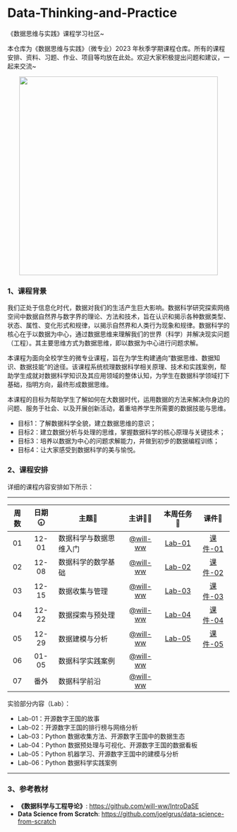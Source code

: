 # Data-Thinking-and-Practice
《数据思维与实践》课程学习社区~

本仓库为《数据思维与实践》（微专业）2023 年秋季学期课程仓库。所有的课程安排、资料、习题、作业、项目等均放在此处。欢迎大家积极提出问题和建议，一起来交流~

<div align=center>
<img src="https://github.com/X-lab2017/ds-2023-autumn/assets/15010826/4d17645c-b064-4331-8565-ebd2de2cb113" width="450px">
</div>

### 1、课程背景

我们正处于信息化时代，数据对我们的生活产生巨大影响。数据科学研究探索网络空间中数据自然界与数字界的理论、方法和技术，旨在认识和揭示各种数据类型、状态、属性、变化形式和规律，以揭示自然界和人类行为现象和规律。数据科学的核心在于以数据为中心，通过数据思维来理解我们的世界（科学）并解决现实问题（工程）。其主要思维方式为数据思维，即以数据为中心进行问题求解。

本课程为面向全校学生的微专业课程，旨在为学生构建通向“数据思维、数据知识、数据技能”的途径。该课程系统梳理数据科学相关原理、技术和实践案例，帮助学生成就对数据科学知识及其应用领域的整体认知，为学生在数据科学领域打下基础，指明方向，最终形成数据思维。

本课程的目标为帮助学生了解如何在大数据时代，运用数据的方法来解决你身边的问题、服务于社会、以及开展创新活动，着重培养学生所需要的数据技能与思维。
- 目标1：了解数据科学全貌，建立数据思维的意识；
- 目标2：建立数据分析与处理的思维，掌握数据科学的核心原理与关键技术；
- 目标3：培养以数据为中心的问题求解能力，并做到初步的数据编程训练；
- 目标4：让大家感受到数据科学的美与愉悦。

### 2、课程安排

详细的课程内容安排如下所示：

---


| 周数 | 日期🕣 | 主题📒 | 主讲💂‍♂️ | 本周任务 📌 | 课件📘 |
| :----: | :----: | ------ | :----------------------------------------: | :-----------------------------------------------------: | :--------------------------------------------------------------------------------: |
|   01   | 12-01 | 数据科学与数据思维入门 | [@will-ww](https://github.com/will-ww) | [Lab-01](https://github.com/ECNU/Data-Thinking-and-Practice/blob/main/Lab/Lab01/lab01.ipynb) |[课件-01](https://github.com/ECNU/Data-Thinking-and-Practice/blob/main/Lecture/Lecture-01.pdf) |
|   02   | 12-08 | 数据科学的数学基础 | [@will-ww](https://github.com/will-ww) | [Lab-02](https://github.com/ECNU/Data-Thinking-and-Practice/blob/main/Lab/Lab02/lab02.ipynb) | [课件-02](https://github.com/ECNU/Data-Thinking-and-Practice/blob/main/Lecture/Lecture-02.pdf)|
|   03   | 12-15 | 数据收集与管理 | [@will-ww](https://github.com/will-ww) | [Lab-03](https://github.com/ECNU/Data-Thinking-and-Practice/blob/main/Lab/Lab03/lab03.ipynb) | [课件-03](https://github.com/ECNU/Data-Thinking-and-Practice/blob/main/Lecture/Lecture-03.pdf) |
|   04   | 12-22 | 数据探索与预处理 | [@will-ww](https://github.com/will-ww) | [Lab-04](https://github.com/ECNU/Data-Thinking-and-Practice/blob/main/Lab/Lab04/lab04.ipynb) | [课件-04](https://github.com/ECNU/Data-Thinking-and-Practice/blob/main/Lecture/Lecture-04.pdf) |
|   05   | 12-29 | 数据建模与分析 | [@will-ww](https://github.com/will-ww) | [Lab-05](https://github.com/ECNU/Data-Thinking-and-Practice/blob/main/Lab/Lab05/lab05.ipynb) | [课件-05](https://github.com/ECNU/Data-Thinking-and-Practice/blob/main/Lecture/Lecture-05.pdf) |
|   06   | 01-05 | 数据科学实践案例 | [@will-ww](https://github.com/will-ww) |  |  |
|   07   | 番外 | 数据科学前沿 | [@will-ww](https://github.com/will-ww) |  |  |

实验部分内容（Lab）：
- Lab-01：开源数字王国的故事
- Lab-02：开源数字王国的排行榜与网络分析
- Lab-03：Python 数据收集方法、开源数字王国中的数据生态
- Lab-04：Python 数据预处理与可视化、开源数字王国的数据看板
- Lab-05：Python 机器学习、开源数字王国中的建模与分析
- Lab-06：Python 数据科学实践案例

---


### 3、参考教材

- **《数据科学与工程导论》**: https://github.com/will-ww/IntroDaSE
- **Data Science from Scratch**: https://github.com/joelgrus/data-science-from-scratch

